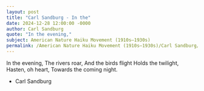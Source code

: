 ```yaml
---
layout: post
title: "Carl Sandburg - In the"
date: 2024-12-28 12:00:00 -0000
author: Carl Sandburg
quote: "In the evening,"
subject: American Nature Haiku Movement (1910s–1930s)
permalink: /American Nature Haiku Movement (1910s–1930s)/Carl Sandburg/Carl Sandburg - In the
---
```


In the evening,
The rivers roar,
And the birds flight
Holds the twilight,
Hasten, oh heart,
Towards the coming night.

- Carl Sandburg

